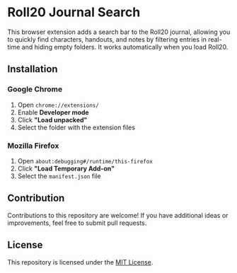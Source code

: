 # Roll20 Journal Search

This browser extension adds a search bar to the Roll20 journal, allowing you to quickly find characters, handouts, and notes by filtering entries in real-time and hiding empty folders. It works automatically when you load Roll20.

## Installation
### Google Chrome
1. Open `chrome://extensions/`
2. Enable **Developer mode**
3. Click **"Load unpacked"**
4. Select the folder with the extension files

### Mozilla Firefox
1. Open `about:debugging#/runtime/this-firefox`
2. Click **"Load Temporary Add-on"**
3. Select the `manifest.json` file

## Contribution

Contributions to this repository are welcome! If you have additional ideas or improvements, feel free to submit pull requests.

## License

This repository is licensed under the [MIT License](./LICENSE).